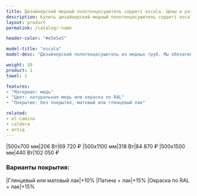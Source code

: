 ```yaml
---
title: Дизайнерский медный полотенцесушитель copperi escala. Цены и размеры.
description: Купить дизайнерский медный полотенцесушитель copperi escala в Москве по цене производителя.
layout: product
permalink: /catalog/:name

header-color: "#e5e5e5"

model-title: "escala"
model-desc: "Дизайнерский полотенцесушитель из медных труб. Мы обязательно когда-нибудь придумаем крутое описание для этой модели, но сейчас совсем не до того. Посмотрите пока на картинки, всё и так понятно. А если не понятно, позвоните нам и мы всё расскажем. Или напишите, если не любите звонить."

weight: 30
product: 1
towel: 1

features:
- "Материал: медь"
- "Цвет: натуральная медь или окраска по RAL"
- "Покрытие: без покрытия, матовый или глянцевый лак"

related:
- el-camino
- caldera
- antiq
---
```

|500x700 мм|206 Вт|69 720 ₽
|500x1100 мм|318 Вт|84 870 ₽
|500x1500 мм|440 Вт|102 050 ₽

### Варианты покрытия:

|Глянцевый или матовый лак|+10%
|Патина + лак|+15%
|Окраска по RAL + лак|+15%
